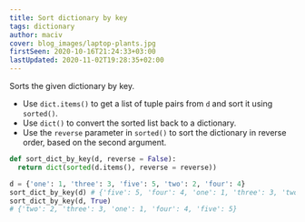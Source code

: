 ```yaml
---
title: Sort dictionary by key
tags: dictionary
author: maciv
cover: blog_images/laptop-plants.jpg
firstSeen: 2020-10-16T21:24:33+03:00
lastUpdated: 2020-11-02T19:28:35+02:00
---
```


Sorts the given dictionary by key.

- Use `dict.items()` to get a list of tuple pairs from `d` and sort it using `sorted()`.
- Use `dict()` to convert the sorted list back to a dictionary.
- Use the `reverse` parameter in `sorted()` to sort the dictionary in reverse order, based on the second argument.

```py
def sort_dict_by_key(d, reverse = False):
  return dict(sorted(d.items(), reverse = reverse))
```

```py
d = {'one': 1, 'three': 3, 'five': 5, 'two': 2, 'four': 4}
sort_dict_by_key(d) # {'five': 5, 'four': 4, 'one': 1, 'three': 3, 'two': 2}
sort_dict_by_key(d, True)
# {'two': 2, 'three': 3, 'one': 1, 'four': 4, 'five': 5}
```
